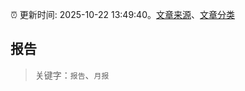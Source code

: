 :alarm_clock: 更新时间: 2025-10-22 13:49:40。[文章来源](/README.md)、[文章分类](/TAGS.md)

## 报告


> 关键字：`报告`、`月报`



